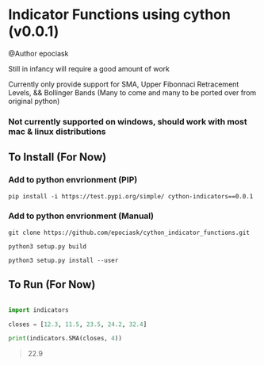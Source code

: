 # Indicator Functions using cython (v0.0.1)
@Author epociask

Still in infancy will require a good amount of work

Currently only provide support for SMA, Upper Fibonnaci Retracement Levels, && Bollinger Bands (Many to come and many to be ported over from original python)

### Not currently supported on windows, should work with most mac & linux distributions 

## To Install (For Now)

### Add to python envrionment (PIP) 
``` 
pip install -i https://test.pypi.org/simple/ cython-indicators==0.0.1
```

### Add to python envrionment (Manual)
``` 
git clone https://github.com/epociask/cython_indicator_functions.git 

python3 setup.py build 

python3 setup.py install --user 
```


## To Run (For Now)

```python

import indicators

closes = [12.3, 11.5, 23.5, 24.2, 32.4]

print(indicators.SMA(closes, 4))
```
>22.9
```

```
